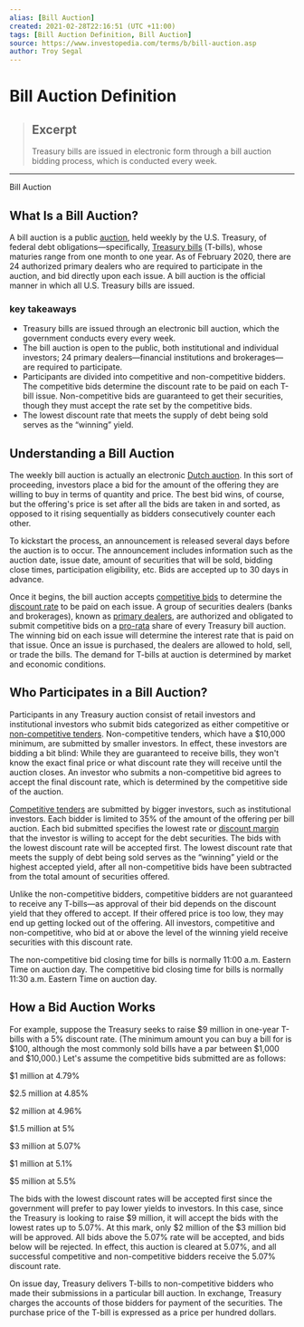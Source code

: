 ```yaml
---
alias: [Bill Auction]
created: 2021-02-28T22:16:51 (UTC +11:00)
tags: [Bill Auction Definition, Bill Auction]
source: https://www.investopedia.com/terms/b/bill-auction.asp
author: Troy Segal
---
```


# Bill Auction Definition

> ## Excerpt
> Treasury bills are issued in electronic form through a bill auction bidding process, which is conducted every week.

---

Bill Auction
## What Is a Bill Auction?

A bill auction is a public [auction](https://www.investopedia.com/terms/a/auction.asp), held weekly by the U.S. Treasury, of federal debt obligations—specifically, [Treasury bills](https://www.investopedia.com/terms/t/treasurybill.asp) (T-bills), whose maturies range from one month to one year. As of February 2020, there are 24 authorized primary dealers who are required to participate in the auction, and bid directly upon each issue. A bill auction is the official manner in which all U.S. Treasury bills are issued.

### key takeaways

-   Treasury bills are issued through an electronic bill auction, which the government conducts every every week.
-   The bill auction is open to the public, both institutional and individual investors; 24 primary dealers—financial institutions and brokerages—are required to participate.
-   Participants are divided into competitive and non-competitive bidders. The competitive bids determine the discount rate to be paid on each T-bill issue. Non-competitive bids are guaranteed to get their securities, though they must accept the rate set by the competitive bids.
-   The lowest discount rate that meets the supply of debt being sold serves as the “winning” yield.

## Understanding a Bill Auction

The weekly bill auction is actually an electronic [Dutch auction](https://www.investopedia.com/terms/d/dutchauction.asp). In this sort of proceeding, investors place a bid for the amount of the offering they are willing to buy in terms of quantity and price. The best bid wins, of course, but the offering's price is set after all the bids are taken in and sorted, as opposed to it rising sequentially as bidders consecutively counter each other.

To kickstart the process, an announcement is released several days before the auction is to occur. The announcement includes information such as the auction date, issue date, amount of securities that will be sold, bidding close times, participation eligibility, etc. Bids are accepted up to 30 days in advance.

Once it begins, the bill auction accepts [competitive bids](https://www.investopedia.com/terms/c/competitivebid.asp) to determine the [discount rate](https://www.investopedia.com/terms/d/discountrate.asp) to be paid on each issue. A group of securities dealers (banks and brokerages), known as [primary dealers](https://www.investopedia.com/terms/p/primarydealer.asp), are authorized and obligated to submit competitive bids on a [pro-rata](https://www.investopedia.com/terms/p/pro-rata.asp) share of every Treasury bill auction. The winning bid on each issue will determine the interest rate that is paid on that issue. Once an issue is purchased, the dealers are allowed to hold, sell, or trade the bills. The demand for T-bills at auction is determined by market and economic conditions.

## Who Participates in a Bill Auction?

Participants in any Treasury auction consist of retail investors and institutional investors who submit bids categorized as either competitive or [non-competitive tenders](https://www.investopedia.com/terms/n/noncompetitivetender.asp). Non-competitive tenders, which have a $10,000 minimum, are submitted by smaller investors. In effect, these investors are bidding a bit blind: While they are guaranteed to receive bills, they won't know the exact final price or what discount rate they will receive until the auction closes. An investor who submits a non-competitive bid agrees to accept the final discount rate, which is determined by the competitive side of the auction.

[Competitive tenders](https://www.investopedia.com/terms/c/competitivetender.asp) are submitted by bigger investors, such as institutional investors. Each bidder is limited to 35% of the amount of the offering per bill auction. Each bid submitted specifies the lowest rate or [discount margin](https://www.investopedia.com/terms/d/discountmargin.asp) that the investor is willing to accept for the debt securities. The bids with the lowest discount rate will be accepted first. The lowest discount rate that meets the supply of debt being sold serves as the “winning” yield or the highest accepted yield, after all non-competitive bids have been subtracted from the total amount of securities offered.

Unlike the non-competitive bidders, competitive bidders are not guaranteed to receive any T-bills—as approval of their bid depends on the discount yield that they offered to accept. If their offered price is too low, they may end up getting locked out of the offering. All investors, competitive and non-competitive, who bid at or above the level of the winning yield receive securities with this discount rate.

The non-competitive bid closing time for bills is normally 11:00 a.m. Eastern Time on auction day. The competitive bid closing time for bills is normally 11:30 a.m. Eastern Time on auction day.

## How a Bid Auction Works

For example, suppose the Treasury seeks to raise $9 million in one-year T-bills with a 5% discount rate. (The minimum amount you can buy a bill for is $100, although the most commonly sold bills have a par between $1,000 and $10,000.) Let's assume the competitive bids submitted are as follows:

$1 million at 4.79%

$2.5 million at 4.85%

$2 million at 4.96%

$1.5 million at 5%

$3 million at 5.07%

$1 million at 5.1%

$5 million at 5.5%

The bids with the lowest discount rates will be accepted first since the government will prefer to pay lower yields to investors. In this case, since the Treasury is looking to raise $9 million, it will accept the bids with the lowest rates up to 5.07%. At this mark, only $2 million of the $3 million bid will be approved. All bids above the 5.07% rate will be accepted, and bids below will be rejected. In effect, this auction is cleared at 5.07%, and all successful competitive and non-competitive bidders receive the 5.07% discount rate.

On issue day, Treasury delivers T-bills to non-competitive bidders who made their submissions in a particular bill auction. In exchange, Treasury charges the accounts of those bidders for payment of the securities. The purchase price of the T-bill is expressed as a price per hundred dollars.
